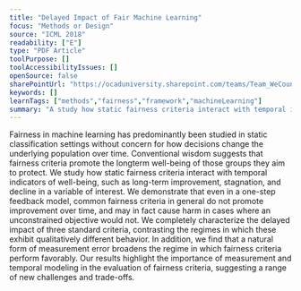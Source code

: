 ```yaml
---
title: "Delayed Impact of Fair Machine Learning"
focus: "Methods or Design"
source: "ICML 2018"
readability: ["E"]
type: "PDF Article"
toolPurpose: []
toolAccessibilityIssues: []
openSource: false
sharePointUrl: "https://ocaduniversity.sharepoint.com/teams/Team_WeCount/Shared%20Documents/Resources%20and%20Tools/Literature%20(curated)/Delayed%20Impact%20of%20Fair%20Machine%20Learning.pdf"
keywords: []
learnTags: ["methods","fairness","framework","machineLearning"]
summary: "A study how static fairness criteria interact with temporal indicators of well-being and highlight the importance of measurement and temporal modeling in the evaluation of fairness criteria. "
---
```

Fairness in machine learning has predominantly been studied in static classification settings without concern for how decisions change the underlying population over time. Conventional wisdom suggests that fairness criteria promote the longterm well-being of those groups they aim to protect. We study how static fairness criteria interact with temporal indicators of well-being, such as long-term improvement, stagnation, and decline in a variable of interest. We demonstrate that even in a one-step feedback model, common fairness criteria in general do not promote improvement over time, and may in fact cause harm in cases where an unconstrained objective would not. We completely characterize the delayed impact of three standard criteria, contrasting the regimes in which these exhibit qualitatively different behavior. In addition, we find that a natural form of measurement error broadens the regime in which fairness criteria perform favorably. Our results highlight the importance of measurement and temporal modeling in the evaluation of fairness criteria, suggesting a range of new challenges and trade-offs.
